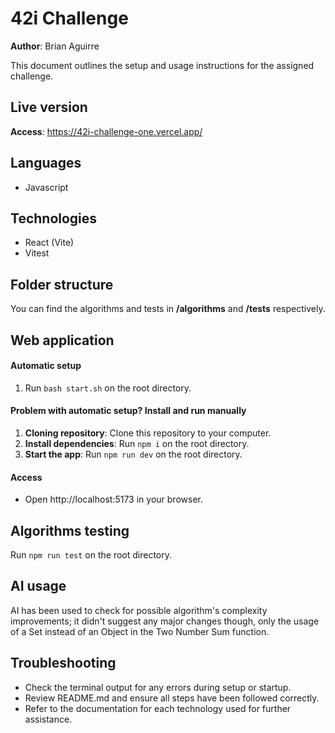 # 42i Challenge

**Author**: Brian Aguirre

This document outlines the setup and usage instructions for the assigned challenge.

## Live version

**Access**: https://42i-challenge-one.vercel.app/

## Languages

- Javascript

## Technologies

- React (Vite)
- Vitest

## Folder structure

You can find the algorithms and tests in **/algorithms** and **/tests** respectively.

## Web application

#### Automatic setup

1. Run ``bash start.sh`` on the root directory.

#### Problem with automatic setup? Install and run manually

1. **Cloning repository**: Clone this repository to your computer.
2. **Install dependencies**: Run ``npm i`` on the root directory.
3. **Start the app**: Run ``npm run dev`` on the root directory.

#### Access

- Open http://localhost:5173 in your browser.

## Algorithms testing
Run ``npm run test`` on the root directory.

## AI usage

AI has been used to check for possible algorithm's complexity improvements; it didn't suggest any major changes though, only the usage of a Set instead of an Object in the Two Number Sum function.

## Troubleshooting

- Check the terminal output for any errors during setup or startup.
- Review README.md and ensure all steps have been followed correctly.
- Refer to the documentation for each technology used for further assistance.